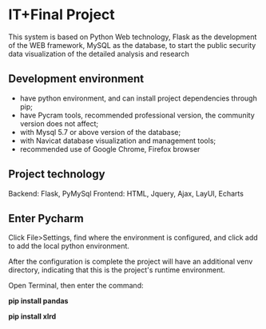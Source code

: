 # IT+Final Project

This system is based on Python Web technology, Flask as the development of the WEB framework, MySQL as the database, to start the public security data visualization of the detailed analysis and research

## Development environment

-  have python environment, and can install project dependencies through pip;
- have Pycram tools, recommended professional version, the community version does not affect;
- with Mysql 5.7 or above version of the database;
- with Navicat database visualization and management tools;
- recommended use of Google Chrome, Firefox browser





## Project technology

Backend: Flask, PyMySql
Frontend: HTML, Jquery, Ajax, LayUI, Echarts

## Enter Pycharm
Click File>Settings, find where the environment is configured, and click add to add the local python environment.

After the configuration is complete the project will have an additional venv directory, indicating that this is the project's runtime environment.


Open Terminal, then enter the command:

**pip install pandas**

**pip install xlrd**

